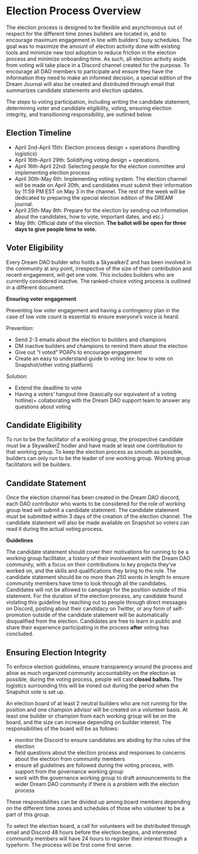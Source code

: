 # Election Process Overview

The election process is designed to be flexible and asynchronous out of respect for the different time zones builders are located in, and to encourage maximum engagement in line with builders’ busy schedules. The goal was to maximize the amount of election activity done with existing tools and minimize new tool adoption to reduce friction in the election process and minimize onboarding time. As such, all election activity aside from voting will take place in a Discord channel created for the purpose. To encourage all DAO members to participate and ensure they have the information they need to make an informed decision, a special edition of the Dream Journal will also be created and distributed through email that summarizes candidate statements and election updates.

The steps to voting participation, including writing the candidate statement, determining voter and candidate eligibility, voting, ensuring election integrity, and transitioning responsibility, are outlined below.

## Election Timeline

- April 2nd-April 15th: Election process design + operations (handling logistics)
- April 16th-April 29th: Solidifying voting design + operations.
- April 16th-April 22nd: Selecting people for the election committee and implementing election process
- April 30th-May 6th: Implementing voting system. The election channel will be made on April 30th, and candidates must submit their information by 11:59 PM EST on May 3 in the channel. The rest of the week will be dedicated to preparing the special election edition of the DREAM journal.
- April 25th-May 8th: Prepare for the election by sending out information about the candidates, how to vote, important dates, and etc.)
- May 9th: Official date of the election. **The ballot will be open for three days to give people time to vote.**

## Voter Eligibility

Every Dream DAO builder who holds a SkywalkerZ and has been involved in the community at any point, irrespective of the size of their contribution and recent engagement, will get one vote. This includes builders who are currently considered inactive. The ranked-choice voting process is outlined in a different document. 

**Ensuring voter engagement** 

Preventing low voter engagement and having a contingency plan in the case of low vote count is essential to ensure everyone’s voice is heard. 

Prevention:

- Send 2-3 emails about the election to builders and champions
- DM inactive builders and champions to remind them about the election
- Give out “I voted” POAPs to encourage engagement
- Create an easy to understand guide to voting (ex: how to vote on Snapshot/other voting platform)

Solution:

- Extend the deadline to vote
- Having a voters’ hangout time (basically our equivalent of a voting hotline)+ collaborating with the Dream DAO support team to answer any questions about voting

## Candidate Eligibility

To run to be the facilitator of a working group, the prospective candidate must be a SkywalkerZ hodler and have made at least one contribution to that working group. To keep the election process as smooth as possible, builders can only run to be the leader of one working group. Working group facilitators will be builders. 

## Candidate Statement

Once the election channel has been created in the Dream DAO discord, each DAO contributor who wants to be considered for the role of working group lead will submit a candidate statement. The candidate statement must be submitted within 3 days of the creation of the election channel. The candidate statement will also be made available on Snapshot so voters can read it during the actual voting process. 

**Guidelines** 

The candidate statement should cover their motivations for running to be a working group facilitator, a history of their involvement with the Dream DAO community, with a focus on their contributions to key projects they’ve worked on, and the skills and qualifications they bring to the role. The candidate statement should be no more than 250 words in length to ensure community members have time to look through all the candidates. Candidates will not be allowed to campaign for the position outside of this statement. For the duration of the election process, any candidate found violating this guideline by reaching out to people through direct messages on Discord, posting about their candidacy on Twitter, or any form of self-promotion outside of the candidate statement  will be automatically disqualified from the election. Candidates are free to learn in public and share their experience participating in the process **after** voting has concluded. 

## Ensuring Election Integrity

To enforce election guidelines, ensure transparency around the process and allow as much organized community accountability on the election as possible, during the voting process, people will cast **closed ballots.** The logistics surrounding this will be ironed out during the period when the Snapshot vote is set up. 

An election board of at least 2 neutral builders who are not running for the position and one champion advisor will be created on a volunteer basis. At least one builder or champion from each working group will be on the board, and the size can increase depending on builder interest. The responsibilities of the board will be as follows:

- monitor the Discord to ensure candidates are abiding by the rules of the election
- field questions about the election process and responses to concerns about the election from community members
- ensure all guidelines are followed during the voting process, with support from the governance working group
- work with the governance working group to draft announcements to the wider Dream DAO community if there is a problem with the election process

These responsibilities can be divided up among board members depending on the different time zones and schedules of those who volunteer to be a part of this group. 

To select the election board, a call for volunteers will be distributed through email and Discord 48 hours before the election begins, and interested community members will have 24 hours to register their interest through a typeform. The process will be first come first serve.